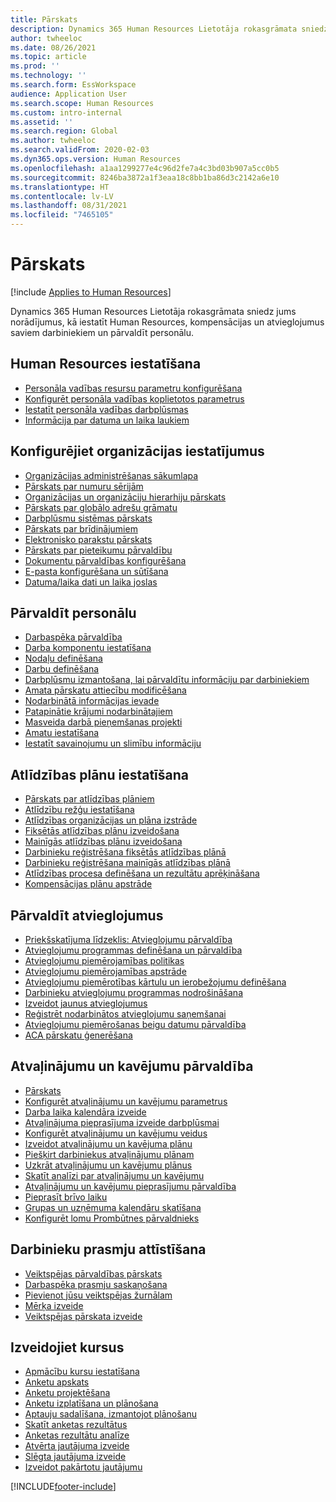 ```yaml
---
title: Pārskats
description: Dynamics 365 Human Resources Lietotāja rokasgrāmata sniedz jums norādījumus, kā iestatīt Human Resources, kompensācijas un atvieglojumus saviem darbiniekiem un pārvaldīt personālu.
author: twheeloc
ms.date: 08/26/2021
ms.topic: article
ms.prod: ''
ms.technology: ''
ms.search.form: EssWorkspace
audience: Application User
ms.search.scope: Human Resources
ms.custom: intro-internal
ms.assetid: ''
ms.search.region: Global
ms.author: twheeloc
ms.search.validFrom: 2020-02-03
ms.dyn365.ops.version: Human Resources
ms.openlocfilehash: a1aa1299277e4c96d2fe7a4c3bd03b907a5cc0b5
ms.sourcegitcommit: 8246ba3872a1f3eaa18c8bb1ba86d3c2142a6e10
ms.translationtype: HT
ms.contentlocale: lv-LV
ms.lasthandoff: 08/31/2021
ms.locfileid: "7465105"
---
```

# <a name="overview"></a>Pārskats

[!include [Applies to Human Resources](../includes/applies-to-hr.md)]

Dynamics 365 Human Resources Lietotāja rokasgrāmata sniedz jums norādījumus, kā iestatīt Human Resources, kompensācijas un atvieglojumus saviem darbiniekiem un pārvaldīt personālu.

## <a name="set-up-human-resources"></a>Human Resources iestatīšana

  - [Personāla vadības resursu parametru konfigurēšana](hr-setup-parameters.md)</br>
  - [Konfigurēt personāla vadības koplietotos parametrus](hr-setup-shared-parameters.md)</br>
  - [Iestatīt personāla vadības darbplūsmas](./hr-workflow-manage-employee-information.md)</br>
  - [Informācija par datuma un laika laukiem](hr-setup-date-time-fields.md)</br>

## <a name="configure-organization-settings"></a>Konfigurējiet organizācijas iestatījumus

  - [Organizācijas administrēšanas sākumlapa](../fin-ops-core/fin-ops/organization-administration/organization-administration-home-page.md?toc=/dynamics365/human-resources/toc.json)</br>
  - [Pārskats par numuru sērijām](../fin-ops-core/fin-ops/organization-administration/number-sequence-overview.md?toc=/dynamics365/human-resources/toc.json)</br>
 - [Organizācijas un organizāciju hierarhiju pārskats](../fin-ops-core/fin-ops/organization-administration/organizations-organizational-hierarchies.md?toc=/dynamics365/human-resources/toc.json)</br>
 - [Pārskats par globālo adrešu grāmatu](../fin-ops-core/fin-ops/organization-administration/overview-global-address-book.md?toc=/dynamics365/human-resources/toc.json)</br>
 - [Darbplūsmu sistēmas pārskats](../fin-ops-core/fin-ops/organization-administration/overview-workflow-system.md?toc=/dynamics365/human-resources/toc.json)</br>
 - [Pārskats par brīdinājumiem](../fin-ops-core/fin-ops/get-started/alerts-overview.md?toc=/dynamics365/human-resources/toc.json)</br>
 - [Elektronisko parakstu pārskats](../fin-ops-core/fin-ops/organization-administration/electronic-signature-overview.md?toc=/dynamics365/human-resources/toc.json)</br>
 - [Pārskats par pieteikumu pārvaldību](../fin-ops-core/fin-ops/organization-administration/cases.md?toc=/dynamics365/human-resources/toc.json)</br>
 - [Dokumentu pārvaldības konfigurēšana](../fin-ops-core/fin-ops/organization-administration/configure-document-management.md?toc=/dynamics365/human-resources/toc.json)</br>
 - [E-pasta konfigurēšana un sūtīšana](../fin-ops-core/fin-ops/organization-administration/configure-email.md?toc=/dynamics365/human-resources/toc.json)</br>
 - [Datuma/laika dati un laika joslas](../fin-ops-core/fin-ops/organization-administration/date-time-zones.md?toc=/dynamics365/human-resources/toc.json)</br>

## <a name="manage-personnel"></a>Pārvaldīt personālu

 - [Darbaspēka pārvaldība](hr-personnel-departments-jobs-positions.md)</br>
 - [Darba komponentu iestatīšana](hr-personnel-jobs.md)</br>
 - [Nodaļu definēšana](hr-personnel-define-departments.md)</br>
 - [Darbu definēšana](hr-personnel-define-jobs.md)</br>
 - [Darbplūsmu izmantošana, lai pārvaldītu informāciju par darbiniekiem](hr-workflow-manage-employee-information.md)</br>
 - [Amata pārskatu attiecību modificēšana](hr-personnel-modify-reporting-relationships-position.md)</br>
 - [Nodarbinātā informācijas ievade](hr-personnel-enter-worker-information.md)</br>
 - [Patapinātie krājumi nodarbinātajiem](hr-personnel-loan-item-worker.md)</br>
 - [Masveida darbā pieņemšanas projekti](hr-personnel-mass-hire-projects.md)</br>
 - [Amatu iestatīšana](hr-personnel-set-up-positions.md)</br>
 - [Iestatīt savainojumu un slimību informāciju](hr-personnel-set-up-injury-illness-information.md)</br>

## <a name="set-up-compensation-plans"></a>Atlīdzības plānu iestatīšana

 - [Pārskats par atlīdzības plāniem](hr-compensation-overview.md)</br>
 - [Atlīdzību režģu iestatīšana](hr-compensation-grids.md)</br>
 - [Atlīdzības organizācijas un plāna izstrāde](hr-compensation-structure.md)</br>
 - [Fiksētās atlīdzības plānu izveidošana](hr-compensation-fixed-plans.md)</br>
 - [Mainīgās atlīdzības plānu izveidošana](hr-compensation-variable-plans.md)</br>
 - [Darbinieku reģistrēšana fiksētās atlīdzības plānā](hr-compensation-enroll-employees-fixed.md)</br>
 - [Darbinieku reģistrēšana mainīgās atlīdzības plānā](hr-compensation-enroll-employees-variable.md)</br>
 - [Atlīdzības procesa definēšana un rezultātu aprēķināšana](hr-compensation-define-process.md)</br>
 - [Kompensācijas plānu apstrāde](hr-compensation-process.md)</br>

## <a name="manage-benefits"></a>Pārvaldīt atvieglojumus

 - [Priekšskatījuma līdzeklis: Atvieglojumu pārvaldība](hr-benefits-management-overview.md)</br>
 - [Atvieglojumu programmas definēšana un pārvaldība](hr-benefits-manage-program.md)</br>
 - [Atvieglojumu piemērojamības politikas](hr-benefits-eligibility-policies.md)</br>
 - [Atvieglojumu piemērojamības apstrāde](hr-benefits-eligibility-process.md)</br>
 - [Atvieglojumu piemērotības kārtulu un ierobežojumu definēšana](hr-benefits-define-eligibility-rules.md)</br>
 - [Darbinieku atvieglojumu programmas nodrošināšana](hr-benefits-deliver-employee-benefits-program.md)</br>
 - [Izveidot jaunus atvieglojumus](hr-benefits-create.md)</br>
 - [Reģistrēt nodarbinātos atvieglojumu saņemšanai](hr-benefits-enroll-workers.md)</br>
 - [Atvieglojumu piemērošanas beigu datumu pārvaldība](hr-benefits-expiration-dates.md)</br>
 - [ACA pārskatu ģenerēšana](hr-benefits-aca-reports.md)</br>

## <a name="manage-leave-and-absence"></a>Atvaļinājumu un kavējumu pārvaldība

 - [Pārskats](hr-leave-and-absence-overview.md)</br>
 - [Konfigurēt atvaļinājumu un kavējumu parametrus](hr-leave-and-absence-parameters.md)</br>
 - [Darba laika kalendāra izveide](hr-leave-and-absence-working-time-calendar.md)</br>
 - [Atvaļinājuma pieprasījuma izveide darbplūsmai](hr-leave-and-absence-workflow.md)</br>
 - [Konfigurēt atvaļinājumu un kavējumu veidus](hr-leave-and-absence-types.md)</br>
 - [Izveidot atvaļinājumu un kavējuma plānu](hr-leave-and-absence-plans.md)</br>
 - [Piešķirt darbiniekus atvaļinājumu plānam](hr-leave-and-absence-enroll.md)</br>
 - [Uzkrāt atvaļinājumu un kavējumu plānus](hr-leave-and-absence-accrue.md)</br>
 - [Skatīt analīzi par atvaļinājumu un kavējumu](hr-leave-and-absence-analytics.md)</br>
 - [Atvaļinājumu un kavējumu pieprasījumu pārvaldība](hr-employee-self-service-manage-requests.md)</br>
 - [Pieprasīt brīvo laiku](hr-employee-self-service-request-time-off.md)</br>
 - [Grupas un uzņēmuma kalendāru skatīšana](hr-employee-self-service-calendar.md)</br>
 - [Konfigurēt lomu Prombūtnes pārvaldnieks](hr-configure-absence-manager.md)</br>

## <a name="develop-employees"></a>Darbinieku prasmju attīstīšana

 - [Veiktspējas pārvaldības pārskats](hr-develop-performance-management-overview.md)</br>
 - [Darbaspēka prasmju saskaņošana](hr-develop-skills.md)</br>
 - [Pievienot jūsu veiktspējas žurnālam](hr-develop-add-performance-journal.md)</br>
 - [Mērķa izveide](hr-develop-create-goal.md)</br>
 - [Veiktspējas pārskata izveide](hr-develop-create-performance-review.md)</br>

## <a name="create-courses"></a>Izveidojiet kursus

 - [Apmācību kursu iestatīšana](hr-learning-courses.md)</br>
 - [Anketu apskats](hr-learning-questionnaires.md)</br>
 - [Anketu projektēšana](hr-learning-design-questionnaires.md)</br>
 - [Anketu izplatīšana un plānošana](hr-learning-distribute-questionnaires.md)</br>
 - [Aptauju sadalīšana, izmantojot plānošanu](hr-learning-distribute-questionnaires-scheduling.md)</br>
 - [Skatīt anketas rezultātus](hr-learning-evaluate-questionnaire-results.md)</br>
 - [Anketas rezultātu analīze](hr-learning-analyze-questionnaire-results.md)</br>
 - [Atvērta jautājuma izveide](hr-learning-create-open-ended-question.md)</br>
 - [Slēgta jautājuma izveide](hr-learning-create-closed-ended-question.md)</br>
 - [Izveidot pakārtotu jautājumu](hr-learning-depending-question.md)</br>





[!INCLUDE[footer-include](../includes/footer-banner.md)]
